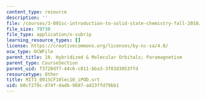 ```yaml
---
content_type: resource
description: ''
file: /courses/3-091sc-introduction-to-solid-state-chemistry-fall-2010/b0cf279cd74fdadb9687ad23ffd79bb1_MIT3_091SCF10lec10_iPOD.srt
file_size: 79730
file_type: application/x-subrip
learning_resource_types: []
license: https://creativecommons.org/licenses/by-nc-sa/4.0/
ocw_type: OCWFile
parent_title: 10. Hybridized & Molecular Orbitals; Paramagnetism
parent_type: CourseSection
parent_uid: f3720df7-44c6-c811-bba3-3f83d3053ffd
resourcetype: Other
title: MIT3_091SCF10lec10_iPOD.srt
uid: b0cf279c-d74f-dadb-9687-ad23ffd79bb1
---
```

